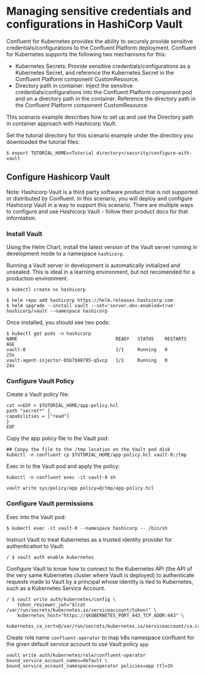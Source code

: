 # Managing sensitive credentials and configurations in HashiCorp Vault

Confluent for Kubernetes provides the ability to securely provide sensitive credentials/configurations to the Confluent Platform deployment. Confluent for Kubernetes supports the following two mechanisms for this:
- Kubernetes Secrets: Provide sensitive credentials/configurations as a Kubernetes Secret, and reference the Kubernetes Secret in the Confluent Platform component CustomResource.
- Directory path in container: Inject the sensitive credentials/configurations into the Confluent Platform component pod and on a directory path in the container. Reference the directory path in the Confluent Platform component CustomResource.

This scenario example describes how to set up and use the Directory path in container approach with Hashicorp Vault.

Set the tutorial directory for this scenario example under the directory you downloaded
the tutorial files:

```   
$ export TUTORIAL_HOME=<Tutorial directory>/security/configure-with-vault
```

## Configure Hashicorp Vault

Note: Hashicorp Vault is a third party software product that is not supported or distributed by Confluent. In this scenario, you will deploy and configure Hashicorp Vault in a way to support this scenario. There are multiple ways to configure and use Hashicorp Vault - follow their product docs for that information.

### Install Vault

Using the Helm Chart, install the latest version of the Vault server running in development mode to a namespace `hashicorp`.

Running a Vault server in development is automatically initialized and unsealed. This is ideal in a learning environment, but not recomended for a production environment. 

```
$ kubectl create ns hashicorp

$ helm repo add hashicorp https://helm.releases.hashicorp.com
$ helm upgrade --install vault --set='server.dev.enabled=true' hashicorp/vault --namespace hashicorp
```

Once installed, you should see two pods:

```
$ kubectl get pods -n hashicorp
NAME                                    READY   STATUS    RESTARTS   AGE
vault-0                                 1/1     Running   0          23s
vault-agent-injector-85b7b88795-q5vcp   1/1     Running   0          24s
```

### Configure Vault Policy

Create a Vault policy file:

```
cat <<EOF > $TUTORIAL_HOME/app-policy.hcl
path "secret*" {
capabilities = ["read"]
}
EOF
```

Copy the app policy file to the Vault pod:

```
## Coopy the file to the /tmp location on the Vault pod disk
kubectl -n confluent cp $TUTORIAL_HOME/app-policy.hcl vault-0:/tmp
```

Exec in to the Vault pod and apply the policy:

```
kubectl -n confluent exec -it vault-0 sh

vault write sys/policy/app policy=@/tmp/app-policy.hcl
```

### Configure Vault permissions

Exec into the Vault pod:

```
$ kubectl exec -it vault-0 --namespace hashicorp -- /bin/sh
```

Instruct Vault to treat Kubernetes as a trusted identity provider for authentication to Vault:

```
/ $ vault auth enable kubernetes
```

Configure Vault to know how to connect to the Kubernetes API (the API of the very same Kubernetes cluster where Vault is deployed) to authenticate requests made to Vault by a principal whose identity is tied to Kubernetes, such as a Kubernetes Service Account.

```
/ $ vault write auth/kubernetes/config \
    token_reviewer_jwt="$(cat /var/run/secrets/kubernetes.io/serviceaccount/token)" \
    kubernetes_host="https://$KUBERNETES_PORT_443_TCP_ADDR:443" \
    kubernetes_ca_cert=@/var/run/secrets/kubernetes.io/serviceaccount/ca.crt
```

Create role name `confluent-operator` to map k8s namespace confluent for the given default service account to use Vault policy `app`:

```
vault write auth/kubernetes/role/confluent-operator bound_service_account_names=default \ bound_service_account_namespaces=operator policies=app ttl=1h
```

